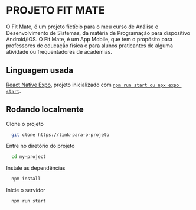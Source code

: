 

# PROJETO FIT MATE

O Fit Mate, é um projeto fictício para o meu curso de Análise e Desenvolvimento de Sistemas, da matéria de Programação para dispositivo Android/IOS. O Fit Mate, é um App Mobile, que tem o propósito para professores de educação física e para alunos praticantes de alguma atividade ou frequentadores de academias.

## Linguagem usada
[React Native Expo](https://expo.dev/), projeto inicializado com [`npm run start ou npx expo start`](https://docs.expo.dev/get-started/start-developing/).


## Rodando localmente

Clone o projeto

```bash
  git clone https://link-para-o-projeto
```

Entre no diretório do projeto

```bash
  cd my-project
```

Instale as dependências

```bash
  npm install
```

Inicie o servidor

```bash
  npm run start
```

